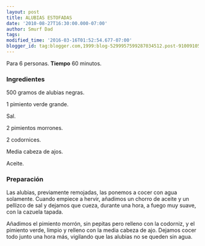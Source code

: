 ```yaml
---
layout: post
title: ALUBIAS ESTOFADAS
date: '2010-08-27T16:30:00.000-07:00'
author: Smurf Dad
tags: 
modified_time: '2016-03-16T01:52:54.677-07:00'
blogger_id: tag:blogger.com,1999:blog-5299957599287034512.post-9100910543339955282
---
```


Para 6 personas.
<b>Tiempo</b> 60 minutos.

<h3>Ingredientes</h3>

500 gramos de alubias negras.

1 pimiento verde grande.

Sal.

2 pimientos morrones.

2 codornices.

Media cabeza de ajos.

Aceite.

<h3>Preparación</h3>

Las alubias, previamente remojadas, las ponemos a cocer con agua solamente. Cuando empiece a hervir, añadimos un chorro de aceite y un pellizco de sal y dejamos que cueza, durante una hora, a fuego muy suave, con la cazuela tapada.

Añadimos el pimiento morrón, sin pepitas pero relleno con la codorniz, y el pimiento verde, limpio y relleno con la media cabeza de ajo. Dejamos cocer todo junto una hora más, vigilando que las alubias no se queden sin agua.


